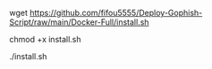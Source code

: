 wget https://github.com/fifou5555/Deploy-Gophish-Script/raw/main/Docker-Full/install.sh

chmod +x install.sh

./install.sh
